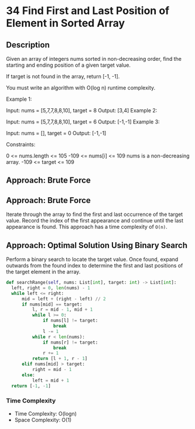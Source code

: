 # 34 Find First and Last Position of Element in Sorted Array

## Description

Given an array of integers nums sorted in non-decreasing order, find the starting and ending position of a given target value.

If target is not found in the array, return [-1, -1].

You must write an algorithm with O(log n) runtime complexity.

Example 1:

Input: nums = [5,7,7,8,8,10], target = 8
Output: [3,4]
Example 2:

Input: nums = [5,7,7,8,8,10], target = 6
Output: [-1,-1]
Example 3:

Input: nums = [], target = 0
Output: [-1,-1]

Constraints:

0 <= nums.length <= 105
-109 <= nums[i] <= 109
nums is a non-decreasing array.
-109 <= target <= 109

## Approach: Brute Force

## Approach: Brute Force

Iterate through the array to find the first and last occurrence of the target value. Record the index of the first appearance and continue until the last appearance is found. This approach has a time complexity of `O(n)`.

## Approach: Optimal Solution Using Binary Search

Perform a binary search to locate the target value. Once found, expand outwards from the found index to determine the first and last positions of the target element in the array.

```python
def searchRange(self, nums: List[int], target: int) -> List[int]:
  left, right = 0, len(nums) - 1
  while left <= right:
      mid = left + (right - left) // 2
      if nums[mid] == target:
          l, r = mid - 1, mid + 1
          while l >= 0:
              if nums[l] != target:
                  break
              l -= 1
          while r < len(nums):
              if nums[r] != target:
                  break
              r += 1
          return [l + 1, r - 1]
      elif nums[mid] > target:
          right = mid - 1
      else:
          left = mid + 1
  return [-1, -1]
```

### Time Complexity

- Time Complexity: O(logn)
- Space Complexity: O(1)
